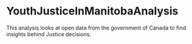 # YouthJusticeInManitobaAnalysis
This analysis looks at open data from the government of Canada to find insights behind Justice decisions.
